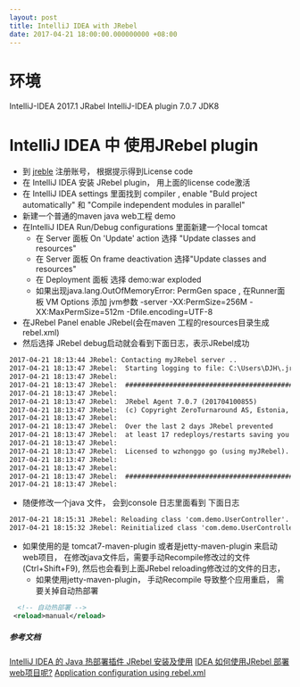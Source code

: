 ```yaml
---
layout: post
title: IntelliJ IDEA with JRebel
date: 2017-04-21 18:00:00.000000000 +08:00
---
```


# 环境
IntelliJ-IDEA 2017.1
JRabel IntelliJ-IDEA plugin 7.0.7
JDK8

# IntelliJ IDEA 中 使用JRebel plugin
- 到 [jreble](https://my.jrebel.com/) 注册账号， 根据提示得到License code
- 在 IntelliJ IDEA 安装 JRebel plugin， 用上面的license code激活
- 在 IntelliJ IDEA settings 里面找到 compiler , enable "Buld project automatically" 和 "Compile independent modules in parallel"
- 新建一个普通的maven java web工程 demo
- 在IntelliJ IDEA Run/Debug configurations 里面新建一个local tomcat
    - 在 Server 面板 On 'Update' action 选择 "Update classes and resources"
    - 在 Server 面板   On frame deactivation 选择"Update classes and resources"
    - 在 Deployment 面板 选择 demo:war exploded
    - 如果出现java.lang.OutOfMemoryError: PermGen space   , 在Runner面板 VM Options 添加 jvm参数 -server -XX:PermSize=256M -XX:MaxPermSize=512m -Dfile.encoding=UTF-8
- 在JRebel Panel enable JRebel(会在maven 工程的resources目录生成rebel.xml)
- 然后选择 JRebel debug启动就会看到下面日志，表示JRebel成功
```txt
2017-04-21 18:13:44 JRebel: Contacting myJRebel server ..
2017-04-21 18:13:47 JRebel:  Starting logging to file: C:\Users\DJH\.jrebel\jrebel.log
2017-04-21 18:13:47 JRebel:
2017-04-21 18:13:47 JRebel:  #############################################################
2017-04-21 18:13:47 JRebel:
2017-04-21 18:13:47 JRebel:  JRebel Agent 7.0.7 (201704100855)
2017-04-21 18:13:47 JRebel:  (c) Copyright ZeroTurnaround AS, Estonia, Tartu.
2017-04-21 18:13:47 JRebel:
2017-04-21 18:13:47 JRebel:  Over the last 2 days JRebel prevented
2017-04-21 18:13:47 JRebel:  at least 17 redeploys/restarts saving you about 0.7 hours.
2017-04-21 18:13:47 JRebel:
2017-04-21 18:13:47 JRebel:  Licensed to wzhonggo go (using myJRebel).
2017-04-21 18:13:47 JRebel:
2017-04-21 18:13:47 JRebel:
2017-04-21 18:13:47 JRebel:  #############################################################
2017-04-21 18:13:47 JRebel:
```
- 随便修改一个java 文件， 会到console 日志里面看到 下面日志
```txt
2017-04-21 18:15:31 JRebel: Reloading class 'com.demo.UserController'.
2017-04-21 18:15:32 JRebel: Reinitialized class 'com.demo.UserController$$EnhancerBySpringCGLIB$$45800121'.
```

- 如果使用的是 tomcat7-maven-plugin 或者是jetty-maven-plugin 来启动 web项目， 在修改java文件后，需要手动Recompile修改过的文件(Ctrl+Shift+F9),
然后也会看到上面JRebel reloading修改过的文件的日志，
    - 如果使用jetty-maven-plugin， 手动Recompile 导致整个应用重启， 需要关掉自动热部署
```xml
  <!-- 自动热部署 -->
 <reload>manual</reload>
```


##### 参考文档
[IntelliJ IDEA 的 Java 热部署插件 JRebel 安装及使用](https://github.com/judasn/IntelliJ-IDEA-Tutorial/blob/newMaster/jrebel-setup.md)
[IDEA 如何使用JRebel 部署web项目呢?](https://yq.aliyun.com/articles/41697)
[Application configuration using rebel.xml](https://manuals.zeroturnaround.com/jrebel/standalone/config.html#rebel-xml)